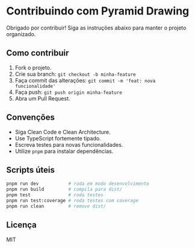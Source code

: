 # Contribuindo com Pyramid Drawing

Obrigado por contribuir! Siga as instruções abaixo para manter o projeto organizado.

## Como contribuir

1. Fork o projeto.
2. Crie sua branch: `git checkout -b minha-feature`
3. Faça commit das alterações: `git commit -m 'feat: nova funcionalidade'`
4. Faça push: `git push origin minha-feature`
5. Abra um Pull Request.

## Convenções

- Siga Clean Code e Clean Architecture.
- Use TypeScript fortemente tipado.
- Escreva testes para novas funcionalidades.
- Utilize `pnpm` para instalar dependências.

## Scripts úteis

```bash
pnpm run dev           # roda em modo desenvolvimento
pnpm run build         # compila para dist/
pnpm test              # roda testes
pnpm run test:coverage # roda testes com coverage
pnpm run clean         # remove dist/
```

## Licença

MIT
